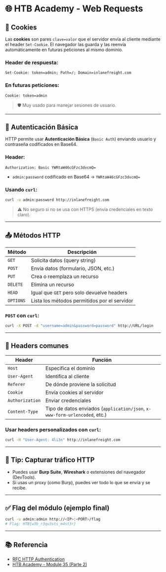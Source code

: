 
# 🌐 HTB Academy - Web Requests

## 🧠 Cookies

Las **cookies** son pares `clave=valor` que el servidor envía al cliente mediante el header `Set-Cookie`. El navegador las guarda y las reenvía automáticamente en futuras peticiones al mismo dominio.

### Header de respuesta:
```
Set-Cookie: token=admin; Path=/; Domain=inlanefreight.com
```

### En futuras peticiones:
```
Cookie: token=admin
```

> 🛡️ Muy usado para manejar sesiones de usuario.

---

## 🔐 Autenticación Básica

HTTP permite usar **Autenticación Básica** (`Basic Auth`) enviando usuario y contraseña codificados en Base64.

### Header:
```
Authorization: Basic YWRtaW46cGFzc3dvcmQ=
```

- `admin:password` codificado en Base64 → `YWRtaW46cGFzc3dvcmQ=`

### Usando `curl`:
```bash
curl -u admin:password http://inlanefreight.com
```

> ⚠️ No seguro si no se usa con HTTPS (envía credenciales en texto claro).

---

## 📤 Métodos HTTP

| Método | Descripción |
|--------|-------------|
| `GET`  | Solicita datos (query string) |
| `POST` | Envía datos (formulario, JSON, etc.) |
| `PUT`  | Crea o reemplaza un recurso |
| `DELETE` | Elimina un recurso |
| `HEAD` | Igual que `GET` pero solo devuelve headers |
| `OPTIONS` | Lista los métodos permitidos por el servidor |

### `POST` con `curl`:
```bash
curl -X POST -d "username=admin&password=password" http://URL/login
```

---

## 🧾 Headers comunes

| Header         | Función                                 |
|----------------|------------------------------------------|
| `Host`         | Especifica el dominio                    |
| `User-Agent`   | Identifica al cliente                    |
| `Referer`      | De dónde proviene la solicitud           |
| `Cookie`       | Envía cookies al servidor                |
| `Authorization`| Enviar credenciales                      |
| `Content-Type` | Tipo de datos enviados (`application/json`, `x-www-form-urlencoded`, etc.) |

### Usar headers personalizados con `curl`:
```bash
curl -H "User-Agent: 4li3n" http://inlanefreight.com
```

---

## 📌 Tip: Capturar tráfico HTTP

- Puedes usar **Burp Suite**, **Wireshark** o extensiones del navegador (DevTools).
- Si usas un proxy (como Burp), puedes ver todo lo que se envía y se recibe.

---

## ✅ Flag del módulo (ejemplo final)

```bash
curl -u admin:admin http://<IP>:<PORT>/flag
# Flag: HTB{w3b_r3qu3sts_m4st3r}
```

---

## 📚 Referencia

- [RFC HTTP Authentication](https://datatracker.ietf.org/doc/html/rfc7617)
- [HTB Academy - Module 35 (Parte 2)](https://academy.hackthebox.com/module/35)
